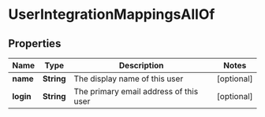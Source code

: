 

# UserIntegrationMappingsAllOf


## Properties

| Name | Type | Description | Notes |
|------------ | ------------- | ------------- | -------------|
|**name** | **String** | The display name of this user |  [optional] |
|**login** | **String** | The primary email address of this user |  [optional] |



